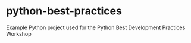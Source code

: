 # python-best-practices
Example Python project used for the Python Best Development Practices Workshop
